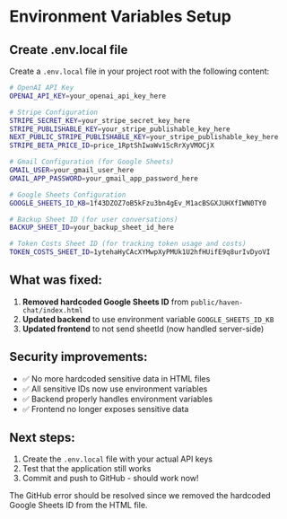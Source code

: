 # Environment Variables Setup

## Create .env.local file

Create a `.env.local` file in your project root with the following content:

```bash
# OpenAI API Key
OPENAI_API_KEY=your_openai_api_key_here

# Stripe Configuration
STRIPE_SECRET_KEY=your_stripe_secret_key_here
STRIPE_PUBLISHABLE_KEY=your_stripe_publishable_key_here
NEXT_PUBLIC_STRIPE_PUBLISHABLE_KEY=your_stripe_publishable_key_here
STRIPE_BETA_PRICE_ID=price_1RptShIwaWv1ScRrXyVMOCjX

# Gmail Configuration (for Google Sheets)
GMAIL_USER=your_gmail_user_here
GMAIL_APP_PASSWORD=your_gmail_app_password_here

# Google Sheets Configuration
GOOGLE_SHEETS_ID_KB=1f43DZOZ7oB5kFzu3bn4gEv_M1acBSGXJUHXfIWN0TY0

# Backup Sheet ID (for user conversations)
BACKUP_SHEET_ID=your_backup_sheet_id_here

# Token Costs Sheet ID (for tracking token usage and costs)
TOKEN_COSTS_SHEET_ID=1ytehaHyCAcXYMwpXyPMUk1U2hfHUifE9q8urIvDyoVI
```

## What was fixed:

1. **Removed hardcoded Google Sheets ID** from `public/haven-chat/index.html`
2. **Updated backend** to use environment variable `GOOGLE_SHEETS_ID_KB`
3. **Updated frontend** to not send sheetId (now handled server-side)

## Security improvements:

- ✅ No more hardcoded sensitive data in HTML files
- ✅ All sensitive IDs now use environment variables
- ✅ Backend properly handles environment variables
- ✅ Frontend no longer exposes sensitive data

## Next steps:

1. Create the `.env.local` file with your actual API keys
2. Test that the application still works
3. Commit and push to GitHub - should work now!

The GitHub error should be resolved since we removed the hardcoded Google Sheets ID from the HTML file. 